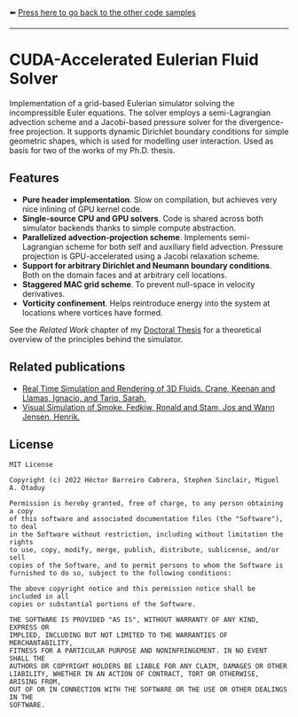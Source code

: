 ⬅️ [Press here to go back to the other code samples](https://github.com/hecbarcab/code-samples)

---

# CUDA-Accelerated Eulerian Fluid Solver

Implementation of a grid-based Eulerian simulator solving the incompressible Euler equations. The solver employs a semi-Lagrangian advection scheme and a Jacobi-based pressure solver for the divergence-free projection. It supports dynamic Dirichlet boundary conditions for simple geometric shapes, which is used for modelling user interaction. Used as basis for two of the works of my Ph.D. thesis.

## Features
* **Pure header implementation**. Slow on compilation, but achieves very nice inlining of GPU kernel code.
* **Single-source CPU and GPU solvers**. Code is shared across both simulator backends thanks to simple compute abstraction.
* **Parallelized advection-projection scheme**. Implements semi-Lagrangian scheme for both self and auxiliary field advection. Pressure projection is GPU-accelerated using a Jacobi relaxation scheme.
* **Support for arbitrary Dirichlet and Neumann boundary conditions**. Both on the domain faces and at arbitrary cell locations.
* **Staggered MAC grid scheme**. To prevent null-space in velocity derivatives.
* **Vorticity confinement**. Helps reintroduce energy into the system at locations where vortices have formed.

See the *Related Work* chapter of my [Doctoral Thesis](https://hecbarcab.github.io/uploads/thesis-hector-barreiro-cabrera.pdf) for a theoretical overview of the principles behind the simulator.

## Related publications
* [Real Time Simulation and Rendering of 3D Fluids. Crane, Keenan and Llamas, Ignacio, and Tariq, Sarah.](https://www.cs.cmu.edu/~kmcrane/Projects/GPUFluid/)
* [Visual Simulation of Smoke. Fedkiw, Ronald and Stam, Jos and Wann Jensen, Henrik.](https://web.stanford.edu/class/cs237d/smoke.pdf)

## License

```
MIT License

Copyright (c) 2022 Héctor Barreiro Cabrera, Stephen Sinclair, Miguel A. Otaduy

Permission is hereby granted, free of charge, to any person obtaining a copy
of this software and associated documentation files (the "Software"), to deal
in the Software without restriction, including without limitation the rights
to use, copy, modify, merge, publish, distribute, sublicense, and/or sell
copies of the Software, and to permit persons to whom the Software is
furnished to do so, subject to the following conditions:

The above copyright notice and this permission notice shall be included in all
copies or substantial portions of the Software.

THE SOFTWARE IS PROVIDED "AS IS", WITHOUT WARRANTY OF ANY KIND, EXPRESS OR
IMPLIED, INCLUDING BUT NOT LIMITED TO THE WARRANTIES OF MERCHANTABILITY,
FITNESS FOR A PARTICULAR PURPOSE AND NONINFRINGEMENT. IN NO EVENT SHALL THE
AUTHORS OR COPYRIGHT HOLDERS BE LIABLE FOR ANY CLAIM, DAMAGES OR OTHER
LIABILITY, WHETHER IN AN ACTION OF CONTRACT, TORT OR OTHERWISE, ARISING FROM,
OUT OF OR IN CONNECTION WITH THE SOFTWARE OR THE USE OR OTHER DEALINGS IN THE
SOFTWARE.
```
